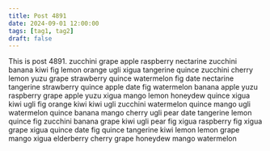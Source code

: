 ```yaml
---
title: Post 4891
date: 2024-09-01 12:00:00
tags: [tag1, tag2]
draft: false
---
```

This is post 4891.
zucchini
grape
apple
raspberry
nectarine
zucchini
banana
kiwi
fig
lemon
orange
ugli
xigua
tangerine
quince
zucchini
cherry
lemon
yuzu
grape
strawberry
quince
watermelon
fig
date
nectarine
tangerine
strawberry
quince
apple
date
fig
watermelon
banana
apple
yuzu
raspberry
grape
apple
yuzu
xigua
mango
lemon
honeydew
quince
xigua
kiwi
ugli
fig
orange
kiwi
kiwi
ugli
zucchini
watermelon
quince
mango
ugli
watermelon
quince
banana
mango
cherry
ugli
pear
date
tangerine
lemon
quince
fig
zucchini
banana
grape
kiwi
ugli
pear
fig
xigua
raspberry
fig
xigua
grape
xigua
quince
date
fig
quince
tangerine
kiwi
lemon
lemon
grape
mango
xigua
elderberry
cherry
grape
honeydew
mango
watermelon
